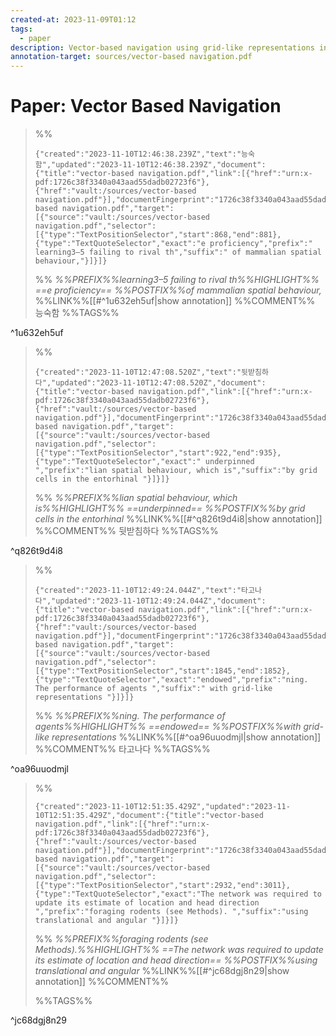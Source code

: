 ```yaml
---
created-at: 2023-11-09T01:12
tags:
  - paper
description: Vector-based navigation using grid-like representations in artificial agents
annotation-target: sources/vector-based navigation.pdf
---
```

# Paper: Vector Based Navigation


>%%
>```annotation-json
>{"created":"2023-11-10T12:46:38.239Z","text":"능숙함","updated":"2023-11-10T12:46:38.239Z","document":{"title":"vector-based navigation.pdf","link":[{"href":"urn:x-pdf:1726c38f3340a043aad55dadb02723f6"},{"href":"vault:/sources/vector-based navigation.pdf"}],"documentFingerprint":"1726c38f3340a043aad55dadb02723f6"},"uri":"vault:/sources/vector-based navigation.pdf","target":[{"source":"vault:/sources/vector-based navigation.pdf","selector":[{"type":"TextPositionSelector","start":868,"end":881},{"type":"TextQuoteSelector","exact":"e proficiency","prefix":" learning3–5 failing to rival th","suffix":" of mammalian spatial behaviour,"}]}]}
>```
>%%
>*%%PREFIX%%learning3–5 failing to rival th%%HIGHLIGHT%% ==e proficiency== %%POSTFIX%%of mammalian spatial behaviour,*
>%%LINK%%[[#^1u632eh5uf|show annotation]]
>%%COMMENT%%
>능숙함
>%%TAGS%%
>
^1u632eh5uf


>%%
>```annotation-json
>{"created":"2023-11-10T12:47:08.520Z","text":"뒷받침하다","updated":"2023-11-10T12:47:08.520Z","document":{"title":"vector-based navigation.pdf","link":[{"href":"urn:x-pdf:1726c38f3340a043aad55dadb02723f6"},{"href":"vault:/sources/vector-based navigation.pdf"}],"documentFingerprint":"1726c38f3340a043aad55dadb02723f6"},"uri":"vault:/sources/vector-based navigation.pdf","target":[{"source":"vault:/sources/vector-based navigation.pdf","selector":[{"type":"TextPositionSelector","start":922,"end":935},{"type":"TextQuoteSelector","exact":" underpinned ","prefix":"lian spatial behaviour, which is","suffix":"by grid cells in the entorhinal "}]}]}
>```
>%%
>*%%PREFIX%%lian spatial behaviour, which is%%HIGHLIGHT%% ==underpinned== %%POSTFIX%%by grid cells in the entorhinal*
>%%LINK%%[[#^q826t9d4i8|show annotation]]
>%%COMMENT%%
>뒷받침하다
>%%TAGS%%
>
^q826t9d4i8


>%%
>```annotation-json
>{"created":"2023-11-10T12:49:24.044Z","text":"타고나다","updated":"2023-11-10T12:49:24.044Z","document":{"title":"vector-based navigation.pdf","link":[{"href":"urn:x-pdf:1726c38f3340a043aad55dadb02723f6"},{"href":"vault:/sources/vector-based navigation.pdf"}],"documentFingerprint":"1726c38f3340a043aad55dadb02723f6"},"uri":"vault:/sources/vector-based navigation.pdf","target":[{"source":"vault:/sources/vector-based navigation.pdf","selector":[{"type":"TextPositionSelector","start":1845,"end":1852},{"type":"TextQuoteSelector","exact":"endowed","prefix":"ning. The performance of agents ","suffix":" with grid-like representations "}]}]}
>```
>%%
>*%%PREFIX%%ning. The performance of agents%%HIGHLIGHT%% ==endowed== %%POSTFIX%%with grid-like representations*
>%%LINK%%[[#^oa96uuodmjl|show annotation]]
>%%COMMENT%%
>타고나다
>%%TAGS%%
>
^oa96uuodmjl


>%%
>```annotation-json
>{"created":"2023-11-10T12:51:35.429Z","updated":"2023-11-10T12:51:35.429Z","document":{"title":"vector-based navigation.pdf","link":[{"href":"urn:x-pdf:1726c38f3340a043aad55dadb02723f6"},{"href":"vault:/sources/vector-based navigation.pdf"}],"documentFingerprint":"1726c38f3340a043aad55dadb02723f6"},"uri":"vault:/sources/vector-based navigation.pdf","target":[{"source":"vault:/sources/vector-based navigation.pdf","selector":[{"type":"TextPositionSelector","start":2932,"end":3011},{"type":"TextQuoteSelector","exact":"The network was required to update its estimate of location and head direction ","prefix":"foraging rodents (see Methods). ","suffix":"using translational and angular "}]}]}
>```
>%%
>*%%PREFIX%%foraging rodents (see Methods).%%HIGHLIGHT%% ==The network was required to update its estimate of location and head direction== %%POSTFIX%%using translational and angular*
>%%LINK%%[[#^jc68dgj8n29|show annotation]]
>%%COMMENT%%
>
>%%TAGS%%
>
^jc68dgj8n29
